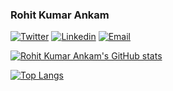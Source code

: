 ### Rohit Kumar Ankam


[![Twitter](https://img.shields.io/twitter/follow/rohitkumarankam?style=for-the-badge&label=@rohitkumarankam&logo=twitter&logoColor=00AEFF&labelColor=black&color=7fff00)](https://twitter.com/rohitkumarankam) 
[![Linkedin](https://img.shields.io/badge/rohit%20kumar%20ankam-blue?style=for-the-badge&logo=Linkedin&logoColor=00AEFF&labelColor=black&color=black)](https://www.linkedin.com/in/rohitkumarankam/) 
[![Email](https://img.shields.io/badge/root@rka.li-0078D4?style=for-the-badge&logo=Microsoft-Outlook&logoColor=00AEFF&labelColor=black&color=black)](mailto:root@rka.li)

[![Rohit Kumar Ankam's GitHub stats](https://github-readme-stats.vercel.app/api?username=rohitkumarankam&count_private=true&show_icons=true&theme=chartreuse-dark)](https://twitter.com/rohitkumarankam)

[![Top Langs](https://github-readme-stats.vercel.app/api/top-langs/?username=rohitkumarankam&theme=chartreuse-dark&langs_count=8&layout=compact)](https://twitter.com/rohitkumarankam)
